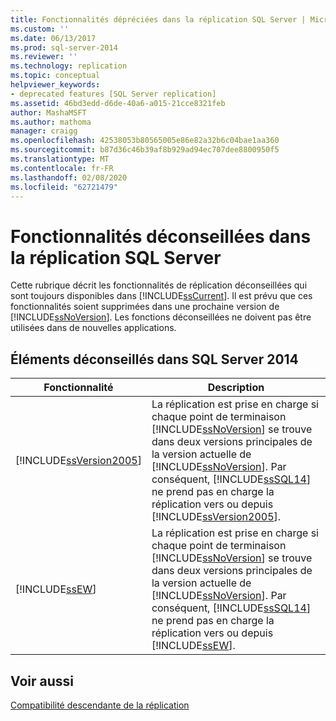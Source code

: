 ```yaml
---
title: Fonctionnalités dépréciées dans la réplication SQL Server | Microsoft Docs
ms.custom: ''
ms.date: 06/13/2017
ms.prod: sql-server-2014
ms.reviewer: ''
ms.technology: replication
ms.topic: conceptual
helpviewer_keywords:
- deprecated features [SQL Server replication]
ms.assetid: 46bd3edd-d6de-40a6-a015-21cce8321feb
author: MashaMSFT
ms.author: mathoma
manager: craigg
ms.openlocfilehash: 42538053b80565005e86e82a32b6c04bae1aa360
ms.sourcegitcommit: b87d36c46b39af8b929ad94ec707dee8800950f5
ms.translationtype: MT
ms.contentlocale: fr-FR
ms.lasthandoff: 02/08/2020
ms.locfileid: "62721479"
---
```

# <a name="deprecated-features-in-sql-server-replication"></a>Fonctionnalités déconseillées dans la réplication SQL Server
  Cette rubrique décrit les fonctionnalités de réplication déconseillées qui sont toujours disponibles dans [!INCLUDE[ssCurrent](../../includes/sscurrent-md.md)]. Il est prévu que ces fonctionnalités soient supprimées dans une prochaine version de [!INCLUDE[ssNoVersion](../../includes/ssnoversion-md.md)]. Les fonctions déconseillées ne doivent pas être utilisées dans de nouvelles applications.  
  
## <a name="items-deprecated-in-sql-server-2014"></a>Éléments déconseillés dans SQL Server 2014  
  
|Fonctionnalité|Description|  
|-------------|-----------------|  
|[!INCLUDE[ssVersion2005](../../includes/ssversion2005-md.md)]|La réplication est prise en charge si chaque point de terminaison [!INCLUDE[ssNoVersion](../../includes/ssnoversion-md.md)] se trouve dans deux versions principales de la version actuelle de [!INCLUDE[ssNoVersion](../../includes/ssnoversion-md.md)]. Par conséquent, [!INCLUDE[ssSQL14](../../includes/sssql14-md.md)] ne prend pas en charge la réplication vers ou depuis [!INCLUDE[ssVersion2005](../../includes/ssversion2005-md.md)].|  
|[!INCLUDE[ssEW](../../includes/ssew-md.md)]|La réplication est prise en charge si chaque point de terminaison [!INCLUDE[ssNoVersion](../../includes/ssnoversion-md.md)] se trouve dans deux versions principales de la version actuelle de [!INCLUDE[ssNoVersion](../../includes/ssnoversion-md.md)]. Par conséquent, [!INCLUDE[ssSQL14](../../includes/sssql14-md.md)] ne prend pas en charge la réplication vers ou depuis [!INCLUDE[ssEW](../../includes/ssew-md.md)].|  
  
## <a name="see-also"></a>Voir aussi  
 [Compatibilité descendante de la réplication](replication-backward-compatibility.md)  
  
  
